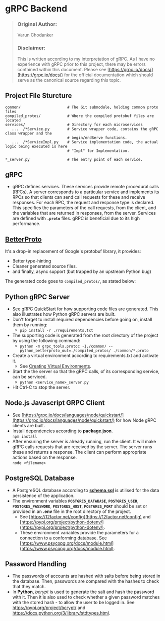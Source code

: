 # gRPC Backend

> ### Original Author:
> Varun Chodanker
> ### Disclaimer:
> This is written according to my interpretation of gRPC. As I have no experience with gRPC prior to this project, there may be errors contained within this document. Please see [https://grpc.io/docs/](https://grpc.io/docs/) for the official documentation which should serve as the canonical source regarding this topic.

## Project File Sturcture

```
common/                     # The Git submodule, holding common proto files
compiled_protos/            # Where the compiled protobuf files are located
services/                   # Directory for each microservices
   ...  /*Service.py        # Service wrapper code, contains the gRPC class wrapper and the
                            # begin/endServe functions.
   ...  /*ServiceImpl.py    # Service implementation code, the actual logic being executed is here
                            # "Impl" for Implementation.

*_server.py                 # The entry point of each service.
```

## gRPC

- gRPC defines services. These services provide remote procedural calls (RPCs). A server corresponds to a particular service and implements its RPCs so that clients can send call requests for these and receive responses. For each RPC, the request and response type is declared. This specifies the parameters of the call requests, from the client, and the variables that are returned in responses, from the server. Services are defined with **`.proto`** files. gRPC
is beneficial due to its high performance.

## [BetterProto](https://github.com/danielgtaylor/python-betterproto)

It's a drop-in replacement of Google's protobuf library, it provides:

- Better type-hinting
- Cleaner generated source files.
- and finally, async support (but trapped by an upstream Python bug)

The generated code goes to `compiled_protos/`, as stated below:

## Python gRPC Server

- See [gRPC QuickStart](https://grpc.io/docs/languages/python/quickstart/) for how supporting code files are generated. This also illustrates how Python gRPC servers are built.
- Don't forget to install required dependencies before going on, install them by running:
    - `pip install -r ./requirements.txt`
- The supporting code is generated from the root directory of the project by using the following command:
    - `python -m grpc_tools.protoc -I./common/ --python_betterproto_out=./compiled_protos/ ./common/*.proto`
- Create a virtual environment according to requirements.txt and activate it.
    - See [Creating Virtual Environments](https://packaging.python.org/en/latest/tutorials/installing-packages/#creating-virtual-environments).
- Start the the server so that the gRPC calls, of its corresponding service, can be serviced.  
    - `python <service_name>_server.py`
- Hit Ctrl-C to stop the server.

## Node.js Javascript GRPC Client

- See [https://grpc.io/docs/languages/node/quickstart/](https://grpc.io/docs/languages/node/quickstart/) for how Node gRPC clients are built.
- Install dependencies according to **package.json**.  
`npm install`
- After ensuring the server is already running, run the client. It will make gRPC calls requests that are received by the server. The server runs these and returns a response. The client can perform appropriate actions based on the response.  
`node <filename>`

## PostgreSQL Database

- A PostgreSQL database according to **[schema.sql](https://github.com/cs261-2022-group22/postgresql-schema/blob/main/schema.sql)** is utilised for the data persistence of the application.
- The environment variables **`POSTGRES_DATABASE`**, **`POSTGRES_USER`**, **`POSTGRES_PASSWORD`**, **`POSTGRES_HOST`**, **`POSTGRES_PORT`** should be set or provided in an **.env** file in the root directory of the project.
    - See [https://12factor.net/config](https://12factor.net/config) and [https://pypi.org/project/python-dotenv/](https://pypi.org/project/python-dotenv/).  
    - These environment variables provide the parameters for a connection to a conforming database. See [https://www.psycopg.org/docs/module.html](https://www.psycopg.org/docs/module.html).

## Password Handling

- The passwords of accounts are hashed with salts before being stored in the database. Then, passwords are compared with the hashes to check that they match.
- In **Python**, *bcrypt* is used to generate the salt and hash the password with it. Then it is also used to check whether a given password matches with the stored hash - to allow the user to be logged in. See <https://pypi.org/project/bcrypt/> and <https://docs.python.org/3/library/stdtypes.html>.
